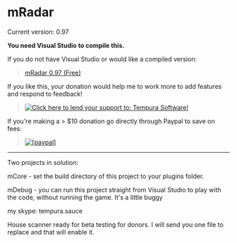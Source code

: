 mRadar
======
Current version: 0.97

**You need Visual Studio to compile this.**

If you do not have Visual Studio or would like a compiled version:

> [mRadar 0.97 (Free)](https://dl.dropboxusercontent.com/u/1232321/mRadar0.97Free.rar)

If you like this, your donation would help me to work more to add features and respond to feedback!

> <a href='https://pledgie.com/campaigns/27247'><img alt='Click here to lend your support to: Tempura Software!' src='https://pledgie.com/campaigns/27247.png?skin_name=chrome' border='0' ></a>

If you're making a > $10 donation go directly through Paypal to save on fees:

> <a href="https://www.paypal.com/cgi-bin/webscr?cmd=_donations&amp;business=XN7WUBK9LJTUY&amp;item_name=mRadar&amp;currency_code=USD&amp;bn=PP%2dDonationsBF%3abtn_donate_SM%2egif%3aNonHosted"><img src="https://www.paypalobjects.com/en_US/i/btn/btn_donate_SM.gif" alt="[paypal]" /></a>


------
Two projects in solution:

mCore - set the build directory of this project to your plugins folder.

mDebug - you can run this project straight from Visual Studio to play with the code, without running the game.  It's a little buggy 

my skype: tempura.sauce

House scanner ready for beta testing for donors.  I will send you one file to replace and that will enable it.